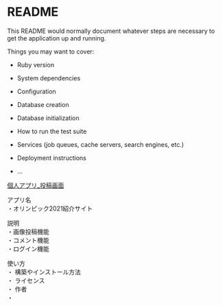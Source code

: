 # README

This README would normally document whatever steps are necessary to get the
application up and running.

Things you may want to cover:

* Ruby version

* System dependencies

* Configuration

* Database creation

* Database initialization

* How to run the test suite

* Services (job queues, cache servers, search engines, etc.)

* Deployment instructions

* ...

[個人アプリ_投稿画面](://18.177.97.162/tweets/new)

アプリ名<br>
・オリンピック2021紹介サイト

説明<br>
・画像投稿機能<br>
・コメント機能<br>
・ログイン機能<br>

使い方<br>
・
構築やインストール方法<br>
・
ライセンス<br>
・
作者<br>
・

